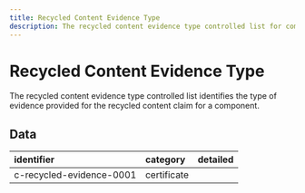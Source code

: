 ```yaml
---
title: Recycled Content Evidence Type
description: The recycled content evidence type controlled list for components.
---
```


# Recycled Content Evidence Type

The recycled content evidence type controlled list identifies the type of evidence provided for the recycled content claim for a component.

## Data
|<div style="width:200px">identifier</div>|category|detailed|
|:-|:-|:-|
|c-recycled-evidence-0001|certificate||
